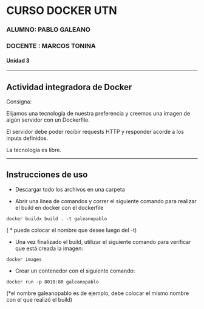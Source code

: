 # CURSO DOCKER UTN

### ALUMNO: PABLO GALEANO

### DOCENTE : MARCOS TONINA

#### Unidad 3

---

## Actividad integradora de Docker

Consigna:

Elijamos una tecnología de nuestra preferencia y creemos una imagen de algún servidor con un Dockerfile.

El servidor debe poder recibir requests HTTP y responder acorde a los inputs definidos.

La tecnología es libre.

---

## Instrucciones de uso

- Descargar todo los archivos en una carpeta

- Abrir una línea de comandos y correr el siguiente comando para realizar el build en docker con el dockerfile

```
docker buildx build . -t galeanopablo
```

( \* puede colocar el nombre que desee luego del -t)

- Una vez finalizado el build, utilizar el siguiente comando para verificar que está creada la imagen:

```
docker images
```

- Crear un contenedor con el siguiente comando:

```
docker run -p 8010:80 galeanopablo
```

(\*el nombre galeanopablo es de ejemplo, debe colocar el mismo nombre con el que realizó el build)
